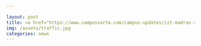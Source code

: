 ```yaml
---

layout: post
title: <a href="https://www.campusvarta.com/campus-updates/iit-madras-researchers-develop-algorithms-to-detect-disease-causing-dysfunctional-proteins-genes-in-biological-networks/ ">IIT Madras develops algorithms to detect diseases causing dysfunctional proteins and genes </a> 	
img: /assets/traffic.jpg
categories: news
---
```


 


